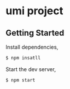# umi project

## Getting Started

Install dependencies,

```bash
$ npm insatll
```

Start the dev server,

```bash
$ npm start
```
